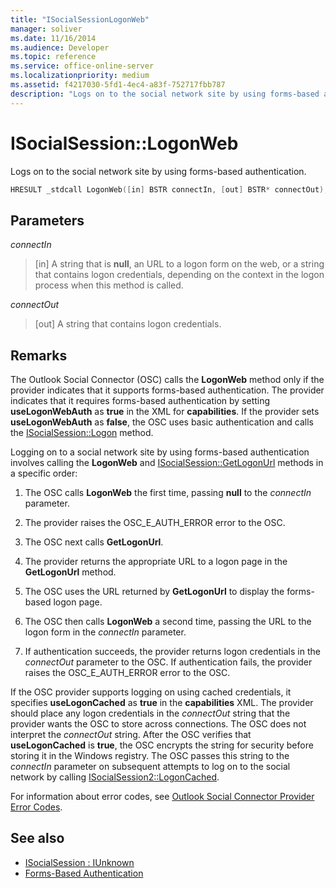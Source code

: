 ```yaml
---
title: "ISocialSessionLogonWeb"
manager: soliver
ms.date: 11/16/2014
ms.audience: Developer
ms.topic: reference
ms.service: office-online-server
ms.localizationpriority: medium
ms.assetid: f4217030-5fd1-4ec4-a83f-752717fbb787
description: "Logs on to the social network site by using forms-based authentication."
---
```


# ISocialSession::LogonWeb

Logs on to the social network site by using forms-based authentication.
  
```cpp
HRESULT _stdcall LogonWeb([in] BSTR connectIn, [out] BSTR* connectOut);
```

## Parameters

_connectIn_
  
> [in] A string that is **null**, an URL to a logon form on the web, or a string that contains logon credentials, depending on the context in the logon process when this method is called.
    
_connectOut_
  
> [out] A string that contains logon credentials.
    
## Remarks

The Outlook Social Connector (OSC) calls the **LogonWeb** method only if the provider indicates that it supports forms-based authentication. The provider indicates that it requires forms-based authentication by setting **useLogonWebAuth** as **true** in the XML for **capabilities**. If the provider sets **useLogonWebAuth** as **false**, the OSC uses basic authentication and calls the [ISocialSession::Logon](isocialsession-logon.md) method. 
  
Logging on to a social network site by using forms-based authentication involves calling the **LogonWeb** and [ISocialSession::GetLogonUrl](isocialsession-getlogonurl.md) methods in a specific order: 
  
1. The OSC calls **LogonWeb** the first time, passing **null** to the  _connectIn_ parameter. 
    
2. The provider raises the OSC_E_AUTH_ERROR error to the OSC.
    
3. The OSC next calls **GetLogonUrl**.
    
4. The provider returns the appropriate URL to a logon page in the **GetLogonUrl** method. 
    
5. The OSC uses the URL returned by **GetLogonUrl** to display the forms-based logon page. 
    
6. The OSC then calls **LogonWeb** a second time, passing the URL to the logon form in the _connectIn_ parameter. 
    
7. If authentication succeeds, the provider returns logon credentials in the _connectOut_ parameter to the OSC. If authentication fails, the provider raises the OSC_E_AUTH_ERROR error to the OSC. 
    
If the OSC provider supports logging on using cached credentials, it specifies **useLogonCached** as **true** in the **capabilities** XML. The provider should place any logon credentials in the _connectOut_ string that the provider wants the OSC to store across connections. The OSC does not interpret the  _connectOut_ string. After the OSC verifies that **useLogonCached** is **true**, the OSC encrypts the string for security before storing it in the Windows registry. The OSC passes this string to the  _connectIn_ parameter on subsequent attempts to log on to the social network by calling [ISocialSession2::LogonCached](isocialsession2-logoncached.md). 
  
For information about error codes, see [Outlook Social Connector Provider Error Codes](outlook-social-connector-provider-error-codes.md).
  
## See also

- [ISocialSession : IUnknown](isocialsessioniunknown.md)
- [Forms-Based Authentication](forms-based-authentication.md)

